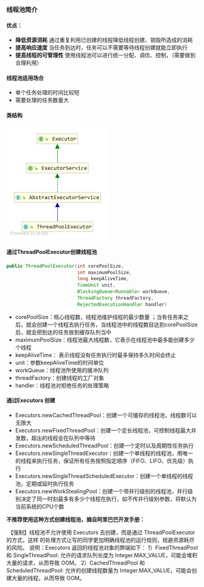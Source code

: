 ### 线程池简介

#### 优点：

+ **降低资源消耗**  通过重复利用已创建的线程降低线程创建、销毁所造成的消耗
+ **提高响应速度**  当任务到达时，任务可以不需要等待线程创建就能立即执行
+ **提高线程的可管理性**  使用线程池可以进行统一分配、调优、控制，（需要做到合理利用）

#### 线程池适用场合

+ 单个任务处理的时间比较短
+ 需要处理的任务数量大

#### 类结构

![ThreadPoolExecutor](./ThreadPoolExecutor.png)

#### 通过ThreadPoolExecutor创建线程池

```java
public ThreadPoolExecutor(int corePoolSize,
                          int maximumPoolSize,
                          long keepAliveTime,
                          TimeUnit unit,
                          BlockingQueue<Runnable> workQueue,
                          ThreadFactory threadFactory,
                          RejectedExecutionHandler handler) 
```

+ corePoolSize：核心线程数，线程池维护线程的最少数量 ；当有任务来之后，就会创建一个线程去执行任务，当线程池中的线程数目达到corePoolSize后，就会把到达的任务放到缓存队列当中 
+ maximumPoolSize：线程池最大线程数，它表示在线程池中最多能创建多少个线程
+ keepAliveTime： 表示线程没有任务执行时最多保持多久时间会终止 
+ unit：参数keepAliveTime的时间单位 
+ workQueue：线程池所使用的缓冲队列  
+ threadFactory：创建线程的工厂对象
+ handler：线程池对拒绝任务的处理策略 

#### 通过Executors 创建

+ Executors.newCachedThreadPool：创建一个可缓存的线程池，线程数可以无限大
+ Executors.newFixedThreadPool：创建一个定长线程池，可控制线程最大并发数，超出的线程会在队列中等待
+ Executors.newScheduledThreadPool：创建一个定时以及周期性任务执行
+ Executors.newSingleThreadExecutor：创建一个单线程的线程池，用唯一的线程来执行任务，保证所有任务按照指定顺序（FIFO、LIFO、优先级）执行
+ Executors.newSingleThreadScheduledExecutor：创建一个单线程的线程池，定期或延时执行任务
+ Executors.newWorkStealingPool：创建一个带并行级别的线程池，并行级别决定了同一时刻最多有多少个线程在执行，如不传并行级别参数，将默认为当前系统的CPU个数

 **不推荐使用这种方式创建线程池，摘自阿里巴巴开发手册：** 

​	【强制】线程池不允许使用 Executors 去创建，而是通过 ThreadPoolExecutor 的方式，这样 的处理方式让写的同学更加明确线程池的运行规则，规避资源耗尽的风险。 说明：Executors 返回的线程池对象的弊端如下： 1）FixedThreadPool 和 SingleThreadPool: 允许的请求队列长度为 Integer.MAX_VALUE，可能会堆积大量的请求，从而导致 OOM。 2）CachedThreadPool 和 ScheduledThreadPool: 允许的创建线程数量为 Integer.MAX_VALUE，可能会创建大量的线程，从而导致 OOM。